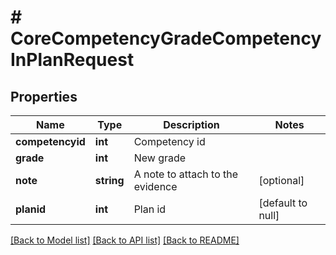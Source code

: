# # CoreCompetencyGradeCompetencyInPlanRequest

## Properties

Name | Type | Description | Notes
------------ | ------------- | ------------- | -------------
**competencyid** | **int** | Competency id |
**grade** | **int** | New grade |
**note** | **string** | A note to attach to the evidence | [optional]
**planid** | **int** | Plan id | [default to null]

[[Back to Model list]](../../README.md#models) [[Back to API list]](../../README.md#endpoints) [[Back to README]](../../README.md)

